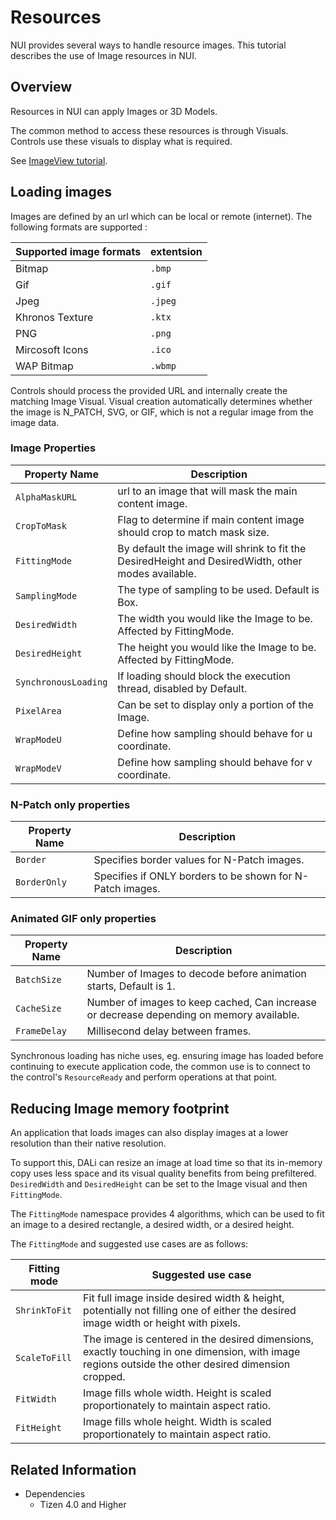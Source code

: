 # Resources

NUI provides several ways to handle resource images.
This tutorial describes the use of Image resources in NUI.

## Overview

Resources in NUI can apply Images or 3D Models.

The common method to access these resources is through Visuals.
Controls use these visuals to display what is required.

See [ImageView tutorial](imageview.md).

## Loading images

Images are defined by an url which can be local or remote (internet).
The following formats are supported :

| Supported image formats | extentsion |
|------------------------ | ---------- |
| Bitmap                  | `.bmp`     |
| Gif                     | `.gif`     |
| Jpeg                    | `.jpeg`    |
| Khronos Texture         | `.ktx`     |
| PNG                     | `.png`     |
| Mircosoft Icons         | `.ico`     |
| WAP Bitmap              | `.wbmp`    |

Controls should process the provided URL and internally create the matching Image Visual.
Visual creation automatically determines whether the image is N_PATCH, SVG, or GIF, which is not a regular image from the image data.

### Image Properties

| Property Name        | Description       |
|----------------------|-------------------|
| `AlphaMaskURL`       | url to an image that will mask the main content image. |
| `CropToMask`         | Flag to determine if main content image should crop to match mask size. |
| `FittingMode`        | By default the image will shrink to fit the DesiredHeight and DesiredWidth, other modes available. |
| `SamplingMode`       | The type of sampling to be used. Default is Box. |
| `DesiredWidth`       | The width you would like the Image to be.  Affected by FittingMode.       |
| `DesiredHeight`      | The height you would like the Image to be. Affected by FittingMode.       |
| `SynchronousLoading` | If loading should block the execution thread, disabled by Default.        |
| `PixelArea`          | Can be set to display only a portion of the Image.           |
| `WrapModeU`          | Define how sampling should behave for u coordinate. |
| `WrapModeV`          | Define how sampling should behave for v coordinate. |


### N-Patch only properties

| Property Name        | Description       |
|----------------------|-------------------|
| `Border`             | Specifies border values for N-Patch images. |
| `BorderOnly`         | Specifies if ONLY borders to be shown for N-Patch images. |

### Animated GIF only properties

| Property Name | Description       |
|---------------|-------------------|
| `BatchSize`   | Number of Images to decode before animation starts, Default is 1. |
| `CacheSize`   | Number of images to keep cached, Can increase or decrease depending on memory available. |
| `FrameDelay`  | Millisecond delay between frames. |

Synchronous loading has niche uses, eg. ensuring image has loaded before continuing to execute application code,
the common use is to connect to the control's `ResourceReady` and perform operations at that point.

## Reducing Image memory footprint

An application that loads images can also display images at a lower resolution than their native resolution.

To support this, DALi can resize an image at load time so that its in-memory copy uses less space and its visual quality benefits from being prefiltered.
`DesiredWidth` and `DesiredHeight` can be set to the Image visual and then `FittingMode`.

The `FittingMode` namespace provides 4 algorithms, which can be used to fit an image to a desired rectangle, a desired width, or a desired height.

The `FittingMode` and suggested use cases are as follows:

| Fitting mode 	| Suggested use case |
| ------------- | ------------------ |
| `ShrinkToFit` |	Fit full image inside desired width & height, potentially not filling one of either the desired image width or height with pixels. |
| `ScaleToFill` |	The image is centered in the desired dimensions, exactly touching in one dimension, with image regions outside the other desired dimension cropped. |
| `FitWidth`    |	Image fills whole width. Height is scaled proportionately to maintain aspect ratio. |
| `FitHeight`   | Image fills whole height. Width is scaled proportionately to maintain aspect ratio. |

## Related Information
* Dependencies
  -   Tizen 4.0 and Higher
